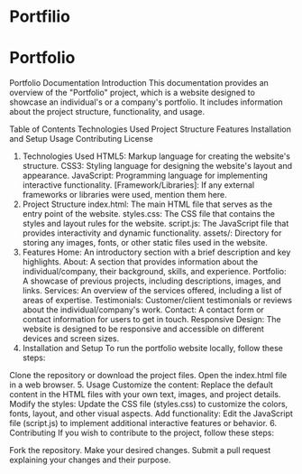 ﻿# Portfilio
# Portfolio
Portfolio Documentation
Introduction
This documentation provides an overview of the "Portfolio" project, which is a website designed to showcase an individual's or a company's portfolio. It includes information about the project structure, functionality, and usage.

Table of Contents
Technologies Used
Project Structure
Features
Installation and Setup
Usage
Contributing
License
1. Technologies Used
HTML5: Markup language for creating the website's structure.
CSS3: Styling language for designing the website's layout and appearance.
JavaScript: Programming language for implementing interactive functionality.
[Framework/Libraries]: If any external frameworks or libraries were used, mention them here.
2. Project Structure
index.html: The main HTML file that serves as the entry point of the website.
styles.css: The CSS file that contains the styles and layout rules for the website.
script.js: The JavaScript file that provides interactivity and dynamic functionality.
assets/: Directory for storing any images, fonts, or other static files used in the website.
3. Features
Home: An introductory section with a brief description and key highlights.
About: A section that provides information about the individual/company, their background, skills, and experience.
Portfolio: A showcase of previous projects, including descriptions, images, and links.
Services: An overview of the services offered, including a list of areas of expertise.
Testimonials: Customer/client testimonials or reviews about the individual/company's work.
Contact: A contact form or contact information for users to get in touch.
Responsive Design: The website is designed to be responsive and accessible on different devices and screen sizes.
4. Installation and Setup
To run the portfolio website locally, follow these steps:

Clone the repository or download the project files.
Open the index.html file in a web browser.
5. Usage
Customize the content: Replace the default content in the HTML files with your own text, images, and project details.
Modify the styles: Update the CSS file (styles.css) to customize the colors, fonts, layout, and other visual aspects.
Add functionality: Edit the JavaScript file (script.js) to implement additional interactive features or behavior.
6. Contributing
If you wish to contribute to the project, follow these steps:

Fork the repository.
Make your desired changes.
Submit a pull request explaining your changes and their purpose.

